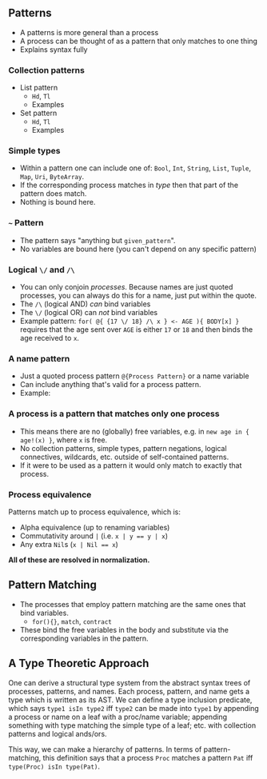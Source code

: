 ## Patterns

- A patterns is more general than a process
- A process can be thought of as a pattern that only matches to one thing
- Explains syntax fully

### Collection patterns
- List pattern
  - `Hd`, `Tl`
  - Examples
- Set pattern
  - `Hd`, `Tl`
  - Examples

### Simple types
- Within a pattern one can include one of: `Bool`, `Int`, `String`, `List`,
`Tuple`, `Map`, `Uri`, `ByteArray`.
- If the corresponding process matches in *type* then that part of the pattern does match.
- Nothing is bound here.

### `~` Pattern
- The pattern says "anything but `given_pattern`".
- No variables are bound here (you can't depend on any specific pattern)

### Logical `\/` and `/\`
- You can only conjoin *processes*. Because names are just quoted processes, you can always do this for a name, just put within the quote.
- The `/\` (logical AND) *can* bind variables
- The `\/` (logical OR) can *not* bind variables
- Example pattern: `for( @{ {17 \/ 18} /\ x } <- AGE ){ BODY[x] }` requires that the age sent over `AGE` is either `17` or `18` and then binds the age received to `x`.

### A name pattern
- Just a quoted process pattern `@{Process Pattern}` or a name variable
- Can include anything that's valid for a process pattern.
- Example:

### A process is a pattern that matches only one process
- This means there are no (globally) free variables, e.g. in `new age in { age!(x) }`, where `x` is free.
- No collection patterns, simple types, pattern negations, logical connectives, wildcards, etc. outside of self-contained patterns.
- If it were to be used as a pattern it would only match to exactly that process.

### Process equivalence
Patterns match up to process equivalence, which is:
- Alpha equivalence (up to renaming variables)
- Commutativity around `|` (i.e. `x | y == y | x`)
- Any extra `Nil`s (`x | Nil == x`)

**All of these are resolved in normalization.**


## Pattern Matching
- The processes that employ pattern matching are the same ones that bind variables.
  - `for(){}`, `match`, `contract`
- These bind the free variables in the body and substitute via the corresponding variables in the pattern.


## A Type Theoretic Approach
One can derive a structural type system from the abstract syntax trees of processes, patterns, and names. Each process, pattern, and name gets a type which is written as its AST. We can define a type inclusion predicate, which says `type1 isIn type2` iff `type2` can be made into `type1` by appending a process or name on a leaf with a proc/name variable; appending something with type matching the simple type of a leaf; etc. with collection patterns and logical ands/ors.

This way, we can make a hierarchy of patterns. In terms of pattern-matching, this definition says that a process `Proc` matches a pattern `Pat` iff `type(Proc) isIn type(Pat)`.
